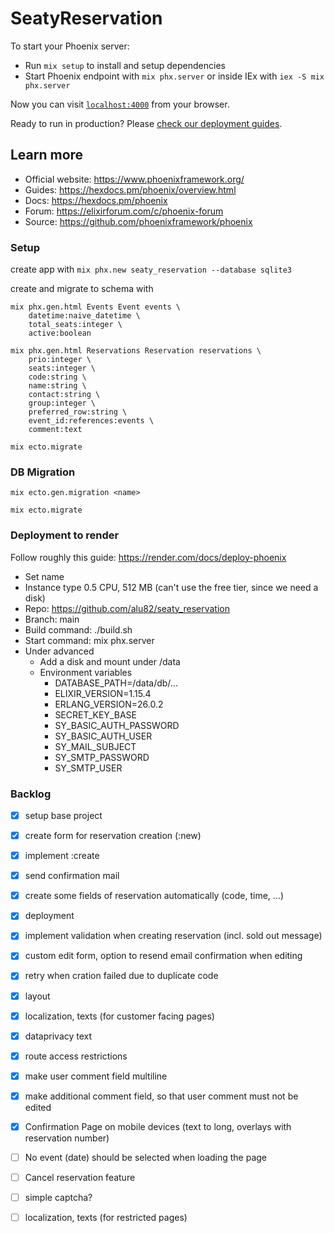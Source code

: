 # SeatyReservation

To start your Phoenix server:

  * Run `mix setup` to install and setup dependencies
  * Start Phoenix endpoint with `mix phx.server` or inside IEx with `iex -S mix phx.server`

Now you can visit [`localhost:4000`](http://localhost:4000) from your browser.

Ready to run in production? Please [check our deployment guides](https://hexdocs.pm/phoenix/deployment.html).

## Learn more

  * Official website: https://www.phoenixframework.org/
  * Guides: https://hexdocs.pm/phoenix/overview.html
  * Docs: https://hexdocs.pm/phoenix
  * Forum: https://elixirforum.com/c/phoenix-forum
  * Source: https://github.com/phoenixframework/phoenix


### Setup
create app with ```mix phx.new seaty_reservation --database sqlite3```

create and migrate to schema with
```
mix phx.gen.html Events Event events \
    datetime:naive_datetime \
    total_seats:integer \
    active:boolean

mix phx.gen.html Reservations Reservation reservations \
    prio:integer \
    seats:integer \
    code:string \
    name:string \
    contact:string \
    group:integer \
    preferred_row:string \
    event_id:references:events \
    comment:text

mix ecto.migrate
```

### DB Migration
```
mix ecto.gen.migration <name>

mix ecto.migrate
```

### Deployment to render
Follow roughly this guide: https://render.com/docs/deploy-phoenix
- Set name
- Instance type 0.5 CPU, 512 MB (can't use the free tier, since we need a disk)
- Repo: https://github.com/alu82/seaty_reservation
- Branch: main
- Build command: ./build.sh
- Start command: mix phx.server
- Under advanced
  - Add a disk and mount under /data
  - Environment variables
    - DATABASE_PATH=/data/db/...
    - ELIXIR_VERSION=1.15.4
    - ERLANG_VERSION=26.0.2
    - SECRET_KEY_BASE
    - SY_BASIC_AUTH_PASSWORD
    - SY_BASIC_AUTH_USER
    - SY_MAIL_SUBJECT
    - SY_SMTP_PASSWORD
    - SY_SMTP_USER

### Backlog
- [x] setup base project
- [x] create form for reservation creation (:new)
- [x] implement :create
- [x] send confirmation mail
- [x] create some fields of reservation automatically (code, time, ...)
- [x] deployment
- [x] implement validation when creating reservation (incl. sold out message)
- [x] custom edit form, option to resend email confirmation when editing
- [x] retry when cration failed due to duplicate code
- [x] layout
- [x] localization, texts (for customer facing pages)
- [x] dataprivacy text
- [x] route access restrictions
- [x] make user comment field multiline
- [x] make additional comment field, so that user comment must not be edited
- [x] Confirmation Page on mobile devices (text to long, overlays with reservation number)
- [ ] No event (date) should be selected when loading the page
- [ ] Cancel reservation feature
- [ ] simple captcha?
- [ ] localization, texts (for restricted pages)
 